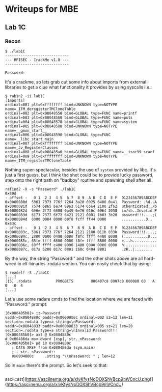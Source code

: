 # Writeups for MBE

## Lab 1C

### Recon

```
$ ./lab1C
-----------------------------
--- RPISEC - CrackMe v1.0 ---
-----------------------------

Password:
```

It's a crackme, so lets grab out some info about imports from external libraries to get a clue what functionality it provides by using syscalls i.e.:

```
$ rabin2 -ii lab1C
[Imports]
ordinal=001 plt=0xffffffff bind=UNKNOWN type=NOTYPE name=_ITM_deregisterTMCloneTable
ordinal=002 plt=0x08048550 bind=GLOBAL type=FUNC name=printf
ordinal=003 plt=0x08048560 bind=GLOBAL type=FUNC name=puts
ordinal=004 plt=0x08048570 bind=GLOBAL type=FUNC name=system
ordinal=005 plt=0x08048580 bind=UNKNOWN type=NOTYPE name=__gmon_start__
ordinal=006 plt=0x08048590 bind=GLOBAL type=FUNC name=__libc_start_main
ordinal=007 plt=0xffffffff bind=UNKNOWN type=NOTYPE name=_Jv_RegisterClasses
ordinal=008 plt=0x080485a0 bind=GLOBAL type=FUNC name=__isoc99_scanf
ordinal=009 plt=0xffffffff bind=UNKNOWN type=NOTYPE name=_ITM_registerTMCloneTable
```

Nothing super-spectacular, besides the use of ```system``` provided by libc. It's just a first guess, but I think the shot could be to provide lucky password, step onto the right path on "badboy" routine and spawning shell after all.

```
rafind2 -X -s "Password" ./lab1C
0x80d
- offset -   0 1  2 3  4 5  6 7  8 9  A B  C D  E F  0123456789ABCDEF
0x0000080d  5061 7373 776f 7264 3a20 0025 6400 0a41  Password: .%d..A
0x0000081d  7574 6865 6e74 6963 6174 6564 2100 2f62  uthenticated!./b
0x0000082d  696e 2f73 6800 0a49 6e76 616c 6964 2050  in/sh..Invalid P
0x0000083d  6173 7377 6f72 6421 2121 0001 1b03 3b28  assword!!!....;(
0x0000084d  0000 0004 0000 00f8 fcff ff44 0000       ...........D..
0x83c
- offset -   0 1  2 3  4 5  6 7  8 9  A B  C D  E F  0123456789ABCDEF
0x0000083c, 5061 7373 776f 7264 2121 2100 011b 033b  Password!!!....;
0x0000084c, 2800 0000 0400 0000 f8fc ffff 4400 0000  (...........D...
0x0000085c, 65fe ffff 6800 0000 f8fe ffff 8800 0000  e...h...........
0x0000086c, 68ff ffff c400 0000 1400 0000 0000 0000  h...............
0x0000087c, 017a 5200 017c 0801 1b0c 0404 8801       .zR..|........
```

By the way, the string "Password:" and the other shots above are all hard-wired in elf-binaries .rodata section. You can easily check that by using:

```
$ readelf -S ./lab1C
[...]
[15] .rodata           PROGBITS        080487c8 0007c8 000080 00   A  0   0  4
[...]
```

Let's use some radare cmds to find the location where we are faced with "Password:" prompt:

```
[0x080485b0]> iz~Password
vaddr=0x0804880c paddr=0x0000080c ordinal=002 sz=12 len=11 section=.rodata type=a string=\nPassword:
vaddr=0x08048833 paddr=0x00000833 ordinal=005 sz=21 len=20 section=.rodata type=a string=\nInvalid Password!!!
[0x080485b0]> axt @ 0x0804880c
d 0x80486da mov dword [esp], str._nPassword:
[0x080485b0]> pd 1@ 0x0804880c
   ; DATA XREF from 0x080486da (sym.main)
   ;-- str._nPassword::
   0x0804880c     .string "\\nPassword: " ; len=12
```

So in ```main``` there's the prompt. So let's seek to that:

```

```

asciicast](https://asciinema.org/a/xIvKfysNoDOXShVBcp9mVCncU.png)](https://asciinema.org/a/xIvKfysNoDOXShVBcp9mVCncU)
